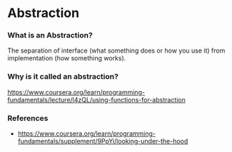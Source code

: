 # Abstraction

### What is an Abstraction?
The separation of interface (what something does or how you use it) from implementation (how something works).


### Why is it called an abstraction?
https://www.coursera.org/learn/programming-fundamentals/lecture/l4zQL/using-functions-for-abstraction

### References
- https://www.coursera.org/learn/programming-fundamentals/supplement/9PpYi/looking-under-the-hood
